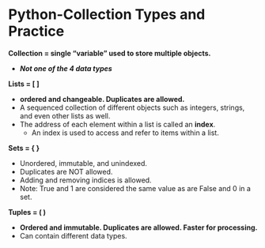 # Python-Collection Types and Practice
**Collection = single “variable” used to store multiple objects.**
- ***Not one of the 4 data types***

**Lists = [ ]** 
- **ordered and changeable. Duplicates are allowed.**
- A sequenced collection of different objects such as integers, strings, and even other lists as well.
- The address of each element within a list is called an **index**.
    - An index is used to access and refer to items within a list.

**Sets = { }** 
- Unordered, immutable, and unindexed.
- Duplicates are NOT allowed.
- Adding and removing indices is allowed.
- Note: True and 1 are considered the same value as are False and 0 in a set.

**Tuples = ( )** 
- **Ordered and immutable. Duplicates are allowed. Faster for processing.**
- Can contain different data types.

